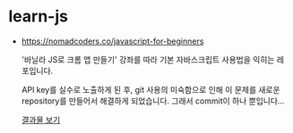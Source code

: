 # learn-js
<ul>
  <li>
    <a href="https://nomadcoders.co/javascript-for-beginners">
    <p>https://nomadcoders.co/javascript-for-beginners</p>
    </a>
    <p>'바닐라 JS로 크롬 앱 만들기' 강좌를 따라 기본 자바스크립트 사용법을 익히는 레포입니다.</p>
    <p>API key를 실수로 노출하게 된 후, git 사용의 미숙함으로 인해 이 문제를 새로운 repository를 만들어서 해결하게 되었습니다. 그래서 commit이 하나 뿐입니다...</p>
    <a href="https://jinhyeonkwon.github.io/learn-JS/"><p>결과물 보기</p><a>
  </li>
</ul>
